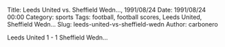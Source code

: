 Title: Leeds United vs. Sheffield Wedn…, 1991/08/24
Date: 1991/08/24 00:00
Category: sports
Tags: football, football scores, Leeds United, Sheffield Wedn…
Slug: leeds-united-vs-sheffield-wedn
Author: carbonero


Leeds United 1 - 1 Sheffield Wedn…
